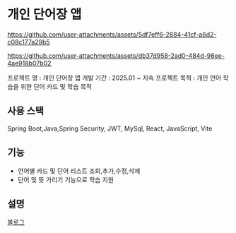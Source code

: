 # 개인 단어장 앱

https://github.com/user-attachments/assets/5df7eff6-2884-41cf-a6d2-c08c177a29b5


https://github.com/user-attachments/assets/db37d958-2ad0-484d-98ee-4ae918b07b02





프로젝트 명 : 개인 단어장 앱
개발 기간 : 2025.01 ~ 지속
프로젝트 목적 : 개인 언어 학습을 위한 단어 카드 및 학습 목적

## 사용 스택
Spring Boot,Java,Spring Security, JWT, MySql, React, JavaScript, Vite

## 기능
*  언어별 카드 및 단어 리스트 조회,추가,수정,삭제
*  단어 및 뜻 가리기 기능으로 학습 지원

## 설명
[블로그](https://dongyeopme.gitbook.io/yeop-blog/undefined-1/undefined-2/undefined-1)
